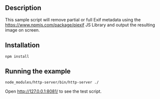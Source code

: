 ## Description

This sample script will remove partial or full Exif metadata using the https://www.npmjs.com/package/piexif JS Library and output the resulting image on screen.

## Installation

```
npm install
```

## Running the example

```
node_modules/http-server/bin/http-server ./
```

Open http://127.0.0.1:8081/ to see the test script.
